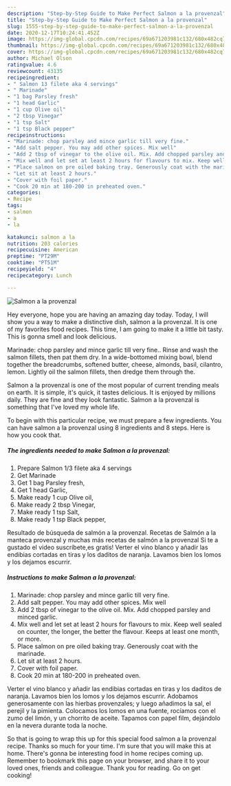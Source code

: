 ```yaml
---
description: "Step-by-Step Guide to Make Perfect Salmon a la provenzal"
title: "Step-by-Step Guide to Make Perfect Salmon a la provenzal"
slug: 1555-step-by-step-guide-to-make-perfect-salmon-a-la-provenzal
date: 2020-12-17T10:24:41.452Z
image: https://img-global.cpcdn.com/recipes/69a671203981c132/680x482cq70/salmon-a-la-provenzal-recipe-main-photo.jpg
thumbnail: https://img-global.cpcdn.com/recipes/69a671203981c132/680x482cq70/salmon-a-la-provenzal-recipe-main-photo.jpg
cover: https://img-global.cpcdn.com/recipes/69a671203981c132/680x482cq70/salmon-a-la-provenzal-recipe-main-photo.jpg
author: Michael Olson
ratingvalue: 4.6
reviewcount: 43135
recipeingredient:
- " Salmon 13 filete aka 4 servings"
- " Marinade"
- "1 bag Parsley fresh"
- "1 head Garlic"
- "1 cup Olive oil"
- "2 tbsp Vinegar"
- "1 tsp Salt"
- "1 tsp Black pepper"
recipeinstructions:
- "Marinade: chop parsley and mince garlic till very fine."
- "Add salt pepper. You may add other spices. Mix well"
- "Add 2 tbsp of vinegar to the olive oil. Mix. Add chopped parsley and minced garlic."
- "Mix well and let set at least 2 hours for flavours to mix. Keep well sealed on counter, the longer, the better the flavour. Keeps at least one month, or more."
- "Place salmon on pre oiled baking tray. Generously coat with the marinade."
- "Let sit at least 2 hours."
- "Cover with foil paper."
- "Cook 20 min at 180-200 in preheated oven."
categories:
- Recipe
tags:
- salmon
- a
- la

katakunci: salmon a la 
nutrition: 203 calories
recipecuisine: American
preptime: "PT29M"
cooktime: "PT51M"
recipeyield: "4"
recipecategory: Lunch

---
```



![Salmon a la provenzal](https://img-global.cpcdn.com/recipes/69a671203981c132/680x482cq70/salmon-a-la-provenzal-recipe-main-photo.jpg)

Hey everyone, hope you are having an amazing day today. Today, I will show you a way to make a distinctive dish, salmon a la provenzal. It is one of my favorites food recipes. This time, I am going to make it a little bit tasty. This is gonna smell and look delicious.

Marinade: chop parsley and mince garlic till very fine.. Rinse and wash the salmon fillets, then pat them dry. In a wide-bottomed mixing bowl, blend together the breadcrumbs, softened butter, cheese, almonds, basil, cilantro, lemon. Lightly oil the salmon fillets, then dredge them through the.

Salmon a la provenzal is one of the most popular of current trending meals on earth. It is simple, it's quick, it tastes delicious. It is enjoyed by millions daily. They are fine and they look fantastic. Salmon a la provenzal is something that I've loved my whole life.


To begin with this particular recipe, we must prepare a few ingredients. You can have salmon a la provenzal using 8 ingredients and 8 steps. Here is how you cook that.

<!--inarticleads1-->

##### The ingredients needed to make Salmon a la provenzal:

1. Prepare  Salmon 1/3 filete aka 4 servings
1. Get  Marinade
1. Get 1 bag Parsley fresh,
1. Get 1 head Garlic,
1. Make ready 1 cup Olive oil,
1. Make ready 2 tbsp Vinegar,
1. Make ready 1 tsp Salt,
1. Make ready 1 tsp Black pepper,


Resultado de búsqueda de salmón a la provenzal. Recetas de Salmón a la manteca provenzal y muchas más recetas de salmón a la provenzal Si te a gustado el video suscríbete,es gratis! Verter el vino blanco y añadir las endibias cortadas en tiras y los daditos de naranja. Lavamos bien los lomos y los dejamos escurrir. 

<!--inarticleads2-->

##### Instructions to make Salmon a la provenzal:

1. Marinade: chop parsley and mince garlic till very fine.
1. Add salt pepper. You may add other spices. Mix well
1. Add 2 tbsp of vinegar to the olive oil. Mix. Add chopped parsley and minced garlic.
1. Mix well and let set at least 2 hours for flavours to mix. Keep well sealed on counter, the longer, the better the flavour. Keeps at least one month, or more.
1. Place salmon on pre oiled baking tray. Generously coat with the marinade.
1. Let sit at least 2 hours.
1. Cover with foil paper.
1. Cook 20 min at 180-200 in preheated oven.


Verter el vino blanco y añadir las endibias cortadas en tiras y los daditos de naranja. Lavamos bien los lomos y los dejamos escurrir. Adobamos generosamente con las hierbas provenzales; y luego añadimos la sal, el perejil y la pimienta. Colocamos los lomos en una fuente, rocíamos con el zumo del limón, y un chorrito de aceite. Tapamos con papel film, dejándolo en la nevera durante toda la noche. 

So that is going to wrap this up for this special food salmon a la provenzal recipe. Thanks so much for your time. I'm sure that you will make this at home. There's gonna be interesting food in home recipes coming up. Remember to bookmark this page on your browser, and share it to your loved ones, friends and colleague. Thank you for reading. Go on get cooking!

